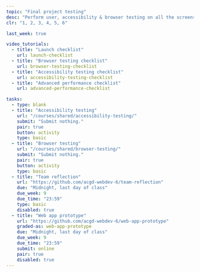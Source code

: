 ```yaml
---
topic: "Final project testing"
desc: "Perform user, accessibility & browser testing on all the screens of another team’s application design."
clr: "1, 2, 3, 4, 5, 6"

last_week: true

video_tutorials:
  - title: "Launch checklist"
    url: launch-checklist
  - title: "Browser testing checklist"
    url: browser-testing-checklist
  - title: "Accessibility testing checklist"
    url: accessibility-testing-checklist
  - title: "Advanced performance checklist"
    url: advanced-performance-checklist

tasks:
  - type: blank
  - title: "Accessibility testing"
    url: "/courses/shared/accessibility-testing/"
    submit: "Submit nothing."
    pair: true
    button: activity
    type: basic
  - title: "Browser testing"
    url: "/courses/shared/browser-testing/"
    submit: "Submit nothing."
    pair: true
    button: activity
    type: basic
  - title: "Team reflection"
    url: "https://github.com/acgd-webdev-6/team-reflection"
    due: "Midnight, last day of class"
    due_week: 9
    due_time: "23:59"
    type: basic
    disabled: true
  - title: "Web app prototype"
    url: "https://github.com/acgd-webdev-6/web-app-prototype"
    graded-as: web-app-prototype
    due: "Midnight, last day of class"
    due_week: 9
    due_time: "23:59"
    submit: online
    pair: true
    disabled: true
---
```

